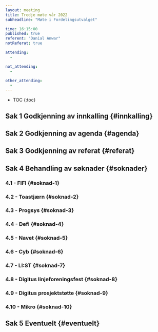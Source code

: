 ```yaml
---
layout: meeting
title: Tredje møte vår 2022
subheadline: "Møte i Fordelingsutvalget"

time: 16:15:00
published: true
referent: "Danial Anwar"
notReferat: true

attending:
  -

not_attending:
  -

other_attending:
  -
---
```


- TOC
  {:toc}

## Sak 1 Godkjenning av innkalling {#innkalling}

## Sak 2 Godkjenning av agenda {#agenda}

## Sak 3 Godkjenning av referat {#referat}

## Sak 4 Behandling av søknader {#soknader}

### 4.1 - FIFI {#soknad-1}

### 4.2 - Toastjærn {#soknad-2}

### 4.3 - Progsys {#soknad-3}

### 4.4 - Defi {#soknad-4}

### 4.5 - Navet {#soknad-5}

### 4.6 - Cyb {#soknad-6}

### 4.7 - LI:ST {#soknad-7}

### 4.8 - Digitus linjeforeningsfest {#soknad-8}

### 4.9 - Digitus prosjektstøtte {#soknad-9}

### 4.10 - Mikro {#soknad-10}

## Sak 5 Eventuelt {#eventuelt}
